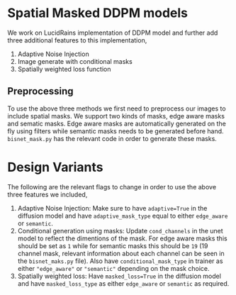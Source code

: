# Spatial Masked DDPM models
We work on LucidRains implementation of DDPM model and further add three additional features to this implementation,

1. Adaptive Noise Injection
2. Image generate with conditional masks
3. Spatially weighted loss function


## Preprocessing
To use the above three methods we first need to preprocess our images to include spatial masks. We support two kinds of masks, edge aware masks and sematic masks. Edge aware masks are automatically generated on the fly using filters while semantic masks needs to be generated before hand. `bisnet_mask.py` has the relevant code in order to generate these masks.

# Design Variants
The following are the relevant flags to change in order to use the above three features we included,
1. Adaptive Noise Injection: Make sure to have `adaptive=True` in the diffusion model and have `adaptive_mask_type` equal to either `edge_aware` or `semantic`.
2. Conditional generation using masks: Update `cond_channels` in the unet model to reflect the dimentions of the mask. For edge aware masks this should be set as `1` while for semantic masks this should be `19` (19 channel mask, relevant information about each channel can be seen in the `bisnet_maks.py` file). Also have `conditional_mask_type` in trainer as either `"edge_aware"` or `"semantic"` depending on the mask choice.
3. Spatially weighted loss: Have `masked_loss=True` in the diffusion model and have `masked_loss_type` as either `edge_aware` or `semantic` as required.

